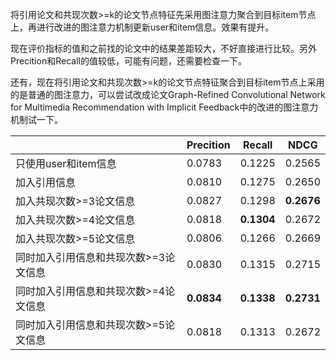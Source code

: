将引用论文和共现次数>=k的论文节点特征先采用图注意力聚合到目标item节点上，再进行改进的图注意力机制更新user和item信息。效果有提升。

现在评价指标的值和之前找的论文中的结果差距较大，不好直接进行比较。另外Precition和Recall的值较低，可能有问题，还需要检查一下。

还有，现在将引用论文和共现次数>=k的论文节点特征聚合到目标item节点上采用的是普通的图注意力，可以尝试改成论文Graph-Refined Convolutional Network for Multimedia Recommendation with Implicit Feedback中的改进的图注意力机制试一下。

|                                       | Precition  | Recall     | NDCG       |
| ------------------------------------- | ---------- | ---------- | ---------- |
| 只使用user和item信息                  | 0.0783     | 0.1225     | 0.2565     |
| 加入引用信息                          | 0.0810     | 0.1275     | 0.2650     |
| 加入共现次数>=3论文信息               | 0.0827     | 0.1298     | **0.2676** |
| 加入共现次数>=4论文信息               | 0.0818     | **0.1304** | 0.2672     |
| 加入共现次数>=5论文信息               | 0.0806     | 0.1266     | 0.2669     |
| 同时加入引用信息和共现次数>=3论文信息 | 0.0830     | 0.1315     | 0.2715     |
| 同时加入引用信息和共现次数>=4论文信息 | **0.0834** | **0.1338** | **0.2731** |
| 同时加入引用信息和共现次数>=5论文信息 | 0.0818     | 0.1313     | 0.2672     |



